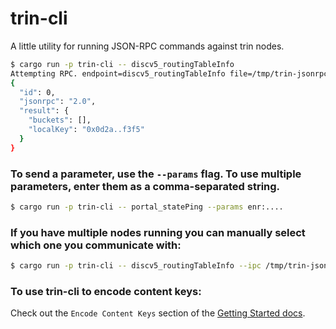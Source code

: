 # trin-cli

A little utility for running JSON-RPC commands against trin nodes.

```sh
$ cargo run -p trin-cli -- discv5_routingTableInfo
Attempting RPC. endpoint=discv5_routingTableInfo file=/tmp/trin-jsonrpc.ipc
{
  "id": 0,
  "jsonrpc": "2.0",
  "result": {
    "buckets": [],
    "localKey": "0x0d2a..f3f5"
  }
}
```

### To send a parameter, use the `--params` flag. To use multiple parameters, enter them as a comma-separated string.
```sh
$ cargo run -p trin-cli -- portal_statePing --params enr:....
```

### If you have multiple nodes running you can manually select which one you communicate with:

```sh
$ cargo run -p trin-cli -- discv5_routingTableInfo --ipc /tmp/trin-jsonrpc-2.ipc
```

### To use trin-cli to encode content keys:
Check out the `Encode Content Keys` section of the [Getting Started docs](../docs/getting_started.md#encode-content-keys).
